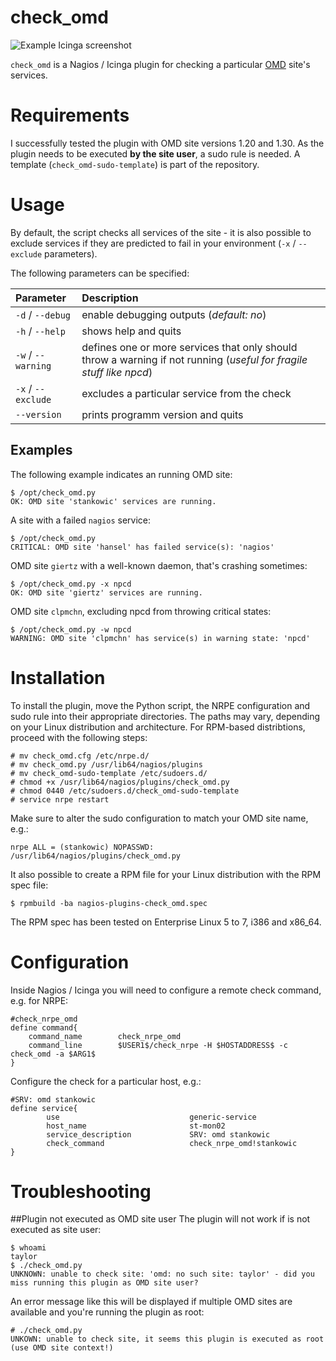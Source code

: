 # check_omd

![Example Icinga screenshot](https://raw.githubusercontent.com/stdevel/check_omd/master/Icinga_Screenshot.jpg "Example Icinga screenshot")

``check_omd`` is a Nagios / Icinga plugin for checking a particular [OMD](http://www.omdistro.org) site's services.

# Requirements
I successfully tested the plugin with OMD site versions 1.20 and 1.30. As the plugin needs to be executed **by the site user**, a sudo rule is needed. A template (``check_omd-sudo-template``) is part of the repository.

# Usage
By default, the script checks all services of the site - it is also possible to exclude services if they are predicted to fail in your environment (``-x`` / ``--exclude`` parameters).

The following parameters can be specified:

| Parameter | Description |
|:----------|:------------|
| `-d` / `--debug` | enable debugging outputs (*default: no*) |
| `-h` / `--help` | shows help and quits |
| `-w` / `--warning` | defines one or more services that only should throw a warning if not running (*useful for fragile stuff like npcd*) |
| `-x` / `--exclude` | excludes a particular service from the check |
| `--version` | prints programm version and quits |

## Examples
The following example indicates an running OMD site:
```
$ /opt/check_omd.py 
OK: OMD site 'stankowic' services are running.
```

A site with a failed ``nagios`` service:
```
$ /opt/check_omd.py 
CRITICAL: OMD site 'hansel' has failed service(s): 'nagios'
```

OMD site ``giertz`` with a well-known daemon, that's crashing sometimes:
```
$ /opt/check_omd.py -x npcd
OK: OMD site 'giertz' services are running.
```

OMD site ``clpmchn``, excluding npcd from throwing critical states:
```
$ /opt/check_omd.py -w npcd
WARNING: OMD site 'clpmchn' has service(s) in warning state: 'npcd'
```

# Installation
To install the plugin, move the Python script, the NRPE configuration and sudo rule into their appropriate directories. The paths may vary, depending on your Linux distribution and architecture. For RPM-based distribtions, proceed with the following steps:
```
# mv check_omd.cfg /etc/nrpe.d/
# mv check_omd.py /usr/lib64/nagios/plugins
# mv check_omd-sudo-template /etc/sudoers.d/
# chmod +x /usr/lib64/nagios/plugins/check_omd.py
# chmod 0440 /etc/sudoers.d/check_omd-sudo-template
# service nrpe restart
```
Make sure to alter the sudo configuration to match your OMD site name, e.g.:
```
nrpe ALL = (stankowic) NOPASSWD: /usr/lib64/nagios/plugins/check_omd.py
```

It also possible to create a RPM file for your Linux distribution with the RPM spec file:
```
$ rpmbuild -ba nagios-plugins-check_omd.spec
```
The RPM spec has been tested on Enterprise Linux 5 to 7, i386 and x86_64.

# Configuration
Inside Nagios / Icinga you will need to configure a remote check command, e.g. for NRPE:
```
#check_nrpe_omd
define command{
    command_name        check_nrpe_omd
    command_line        $USER1$/check_nrpe -H $HOSTADDRESS$ -c check_omd -a $ARG1$
}
```

Configure the check for a particular host, e.g.:
```
#SRV: omd stankowic
define service{
        use                             generic-service
        host_name                       st-mon02
        service_description             SRV: omd stankowic
        check_command                   check_nrpe_omd!stankowic
}
```

# Troubleshooting
##Plugin not executed as OMD site user
The plugin will not work if is not executed as site user:
```
$ whoami
taylor
$ ./check_omd.py 
UNKNOWN: unable to check site: 'omd: no such site: taylor' - did you miss running this plugin as OMD site user?
```

An error message like this will be displayed if multiple OMD sites are available and you're running the plugin as root:
```
# ./check_omd.py
UNKOWN: unable to check site, it seems this plugin is executed as root (use OMD site context!)
````
